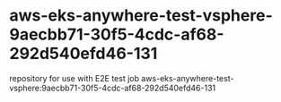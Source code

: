 # aws-eks-anywhere-test-vsphere-9aecbb71-30f5-4cdc-af68-292d540efd46-131
repository for use with E2E test job aws-eks-anywhere-test-vsphere:9aecbb71-30f5-4cdc-af68-292d540efd46-131
